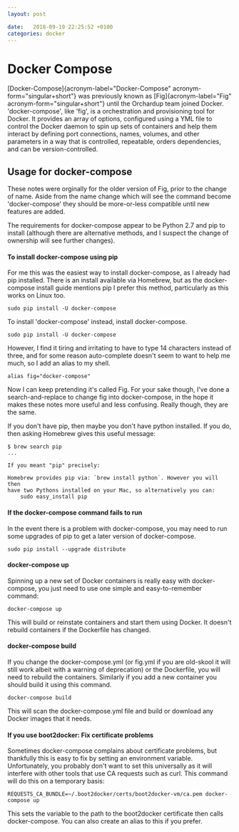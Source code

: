 ```yaml
---
layout: post

date:   2018-09-19 22:25:52 +0100
categories: docker
---
```

Docker Compose
==============

[Docker-Compose]{acronym-label="Docker-Compose"
acronym-form="singular+short"} was previously known as
[Fig]{acronym-label="Fig" acronym-form="singular+short"} until the
Orchardup team joined Docker. 'docker-compose', like 'fig', is a
orchestration and provisioning tool for Docker. It provides an array of
options, configured using a YML file to control the Docker daemon to
spin up sets of containers and help them interact by defining port
connections, names, volumes, and other parameters in a way that is
controlled, repeatable, orders dependencies, and can be
version-controlled.

Usage for docker-compose
------------------------

These notes were orginally for the older version of Fig, prior to the
change of name. Aside from the name change which will see the command
become 'docker-compose' they should be more-or-less compatible until new
features are added.

The requirements for docker-compose appear to be Python 2.7 and pip to
install (although there are alternative methods, and I suspect the
change of ownership will see further changes).

#### To install docker-compose using pip

For me this was the easiest way to install docker-compose, as I already
had pip installed. There is an install available via Homebrew, but as
the docker-compose install guide mentions pip I prefer this method,
particularly as this works on Linux too.

    sudo pip install -U docker-compose 

To install 'docker-compose' instead, install docker-compose.

    sudo pip install -U docker-compose 

However, I find it tiring and irritating to have to type 14 characters
instead of three, and for some reason auto-complete doesn't seem to want
to help me much, so I add an alias to my shell.

    alias fig="docker-compose" 

Now I can keep pretending it's called Fig. For your sake though, I've
done a search-and-replace to change fig into docker-compose, in the hope
it makes these notes more useful and less confusing. Really though, they
are the same.

If you don't have pip, then maybe you don't have python installed. If
you do, then asking Homebrew gives this useful message:

    $ brew search pip
    ...

    If you meant "pip" precisely:

    Homebrew provides pip via: `brew install python`. However you will then
    have two Pythons installed on your Mac, so alternatively you can:
        sudo easy_install pip

#### If the docker-compose command fails to run

In the event there is a problem with docker-compose, you may need to run
some upgrades of pip to get a later version of docker-compose.

    sudo pip install --upgrade distribute 

#### docker-compose up

Spinning up a new set of Docker containers is really easy with
docker-compose, you just need to use one simple and easy-to-remember
command:

    docker-compose up

This will build or reinstate containers and start them using Docker. It
doesn't rebuild containers if the Dockerfile has changed.

#### docker-compose build

If you change the docker-compose.yml (or fig.yml if you are old-skool it
will still work albeit with a warning of deprecation) or the Dockerfile,
you will need to rebuild the containers. Similarly if you add a new
container you should build it using this command.

    docker-compose build

This will scan the docker-compose.yml file and build or download any
Docker images that it needs.

#### If you use boot2docker: Fix certificate problems

Sometimes docker-compose complains about certificate problems, but
thankfully this is easy to fix by setting an environment variable.
Unfortunately, you probably don't want to set this universally as it
will interfere with other tools that use CA requests such as curl. This
command will do this on a temporary basis:

    REQUESTS_CA_BUNDLE=~/.boot2docker/certs/boot2docker-vm/ca.pem docker-compose up

This sets the variable to the path to the boot2docker certificate then
calls docker-compose. You can also create an alias to this if you
prefer.
